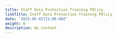 ```yaml
---
title: Staff Data Protection Training POlicy
linkTitle: Staff Data Protection Training POlicy
date: '2025-05-01T21:06:00Z'
weight: 0
description: No content
---
```



